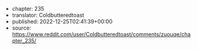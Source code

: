 - chapter: 235
- translator: Coldbutteredtoast
- published: 2022-12-25T02:41:39+00:00
- source: https://www.reddit.com/user/Coldbutteredtoast/comments/zuouqe/chapter_235/
